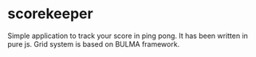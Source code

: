 # scorekeeper
Simple application to track your score in ping pong. It has been written in pure js. Grid system is based on BULMA framework.

